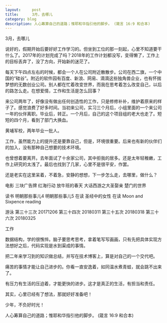 ```yaml
---
layout:     post
title:      3月，去哪儿
category: blog
description: 人心筹算自己的道路；惟耶和华指引他的脚步。 (箴言 16:9 和合本)
---
```


3月，去哪儿

说好的，假期开始后要好好工作学习的。但坐到工位的那一刻起，心里不知道要干什么了。2017年的计划完成了吗？2018年的工作计划都没写，变得懒了，工作上的目标丢弃了，没了方向，开始新的迷茫了。

每天下午四点左右的时候，都会一个人在公司附近散散步。公司在西二旗，一个中国的“硅谷”。附近的软件园有百度、新浪、网易、滴滴这些独角兽企业，也有怀揣梦想的无数创业公司。别人都在忙着改变世界，而我在思考着怎么改变自己，以后的路怎么走。在想爱情，工作和生活是怎么回事？

来公司两年了，好像没有做出任何创造性的工作，只是修修补补，维护着原来的样子了。感觉浪费了好多时间。当初来公司，实习三个月后，小组里面的一个来公司一年的伙伴离职。毕业后，转正。一个月后，自己的这个项目组的老大也走了。短短的四个月，看到了部门大换血。

黄埔军校，两年毕业一批人。

工作，虽然能力上的提升还是要靠自己，但是，环境很重要。后来也有新的伙伴们的加入，没有那种自己想要的技术环境。

也曾想着要离开。去年面试了十余家公司，其中拒我的居多。还是太年轻稚嫩，工作上研究的太浅了。最后也找到了几家，心里不是很平安，作罢。

还是老实在这里呆着，不着急，安静的想想，下一步怎么走，去哪里，做什么？


电影
三块广告牌
红海行动
放牛班的春天
大话西游之大圣娶亲
楚门的世界

读书
明朝那些事儿4
明朝那些事儿5 在读
圣经中的女性 在读
Moon and Sixpence  reading 


游泳
第三十三次 20171206
第三十四次  20180311
第三十五次  20180318
第三十六次 20180325

工作

数据结构，学的很憔悴。脑子要思考思考，拿着笔写写画画，只有先把具体实现方法想好之后，代码实现是水到渠成的事情。

把二年来学习到的知识做总结，并写在技术博客上，算是对自己的一个交代吧。

痛苦的事情才能让自己进步的。你看一直安逸着，如同温水煮青蛙，就会跳不出来了。


有压力有生活的压迫着，才能更快的进步。这才是真正的生活，有担当和责任。

其实，心里已经有了想法，那就好好准备吧！

少年，不负好时光！

人心筹算自己的道路；惟耶和华指引他的脚步。 (箴言 16:9 和合本)


